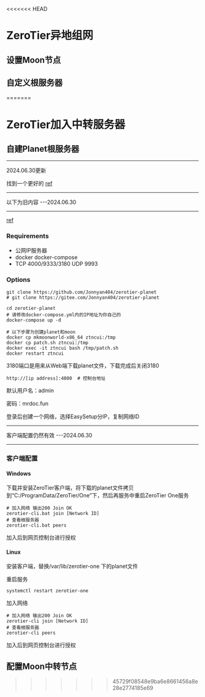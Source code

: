 <<<<<<< HEAD
# ZeroTier异地组网



## 设置Moon节点



## 自定义根服务器

=======
# ZeroTier加入中转服务器

## 自建Planet根服务器

---

2024.06.30更新

找到一个更好的  [ref](https://github.com/xubiaolin/docker-zerotier-planet)

---

以下为旧内容 ---2024.06.30

---

[ref](https://github.com/Jonnyan404/zerotier-planet)

### Requirements

- 公网IP服务器
- docker  docker-compose
- TCP 4000/9333/3180  UDP 9993

### Options

```shell
git clone https://github.com/Jonnyan404/zerotier-planet
# git clone https://gitee.com/Jonnyan404/zerotier-planet

cd zerotier-planet
# 请修改docker-compose.yml内的IP地址为你自己的
docker-compose up -d

# 以下步骤为创建planet和moon
docker cp mkmoonworld-x86_64 ztncui:/tmp
docker cp patch.sh ztncui:/tmp
docker exec -it ztncui bash /tmp/patch.sh
docker restart ztncui
```

3180端口是用来从Web端下载planet文件，下载完成后关闭3180

```http
http://[ip address]:4000  # 控制台地址
```

默认用户名：admin

密码：mrdoc.fun

登录后创建一个网络，选择EasySetup分IP，复制网络ID



---

客户端配置仍然有效 ---2024.06.30

---

### 客户端配置

#### Windows

下载并安装ZeroTier客户端，将下载的planet文件拷贝到“C:/ProgramData/ZeroTier/One”下，然后再服务中重启ZeroTier One服务

```shell
# 加入网络 输出200 Join OK
zerotier-cli.bat join [Network ID]
# 查看根服务器
zerotier-cli.bat peers
```

加入后到网页控制台进行授权

#### Linux 

安装客户端，替换/var/lib/zerotier-one 下的planet文件

重启服务

``` shell
systemctl restart zerotier-one
```

加入网络

```shell
# 加入网络 输出200 Join OK
zerotier-cli join [Network ID]
# 查看根服务器
zerotier-cli peers
```

加入后到网页控制台进行授权



## 配置Moon中转节点

>>>>>>> 45729f08548e9ba6e8661456a8e28e2774185e69
